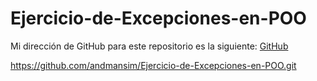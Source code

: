 # Ejercicio-de-Excepciones-en-POO

Mi dirección de GitHub para este repositorio es la siguiente: [GitHub](https://github.com/andmansim/Ejercicio-de-Excepciones-en-POO.git)

https://github.com/andmansim/Ejercicio-de-Excepciones-en-POO.git
